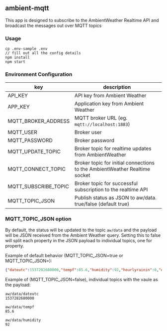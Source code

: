 ##  ambient-mqtt
This app is designed to subscribe to the AmbientWeather Realtime API and broadcast the messages out over MQTT topics

### Usage

```
cp .env-sample .env
// fill out all the config details
npm install
npm start
```

### Environment Configuration

| key                  | description                                                                |
|----------------------|----------------------------------------------------------------------------|
| API_KEY              | API key from Ambient Weather                                               |
| APP_KEY              | Application key from Ambient Weather                                       |
| MQTT_BROKER_ADDRESS  | MQTT broker URL (eg. `mqtt://localhost:1883`)                              |
| MQTT_USER            | Broker user                                                                |
| MQTT_PASSWORD        | Broker password                                                            |
| MQTT_UPDATE_TOPIC    | Broker topic for realtime updates from AmbientWeather                      |
| MQTT_CONNECT_TOPIC   | Broker topic for initial connections to the AmbientWeather Realtime socket |
| MQTT_SUBSCRIBE_TOPIC | Broker topic for successful subscription to the realtime API               |
| MQTT_TOPIC_JSON      | Publish status as JSON to aw/data. true/false (default true)               |


### MQTT_TOPIC_JSON option
By default, the status will be updated to the topic `aw/data` and the payload will be JSON received from the Ambient Weather query. Setting this to false will split each property in the JSON payload to individual topics, one for property.

Example of default behavior (MQTT_TOPIC_JSON=true or MQTT_TOPIC_JSON=):

```json
{"dateutc":1537282680000,"tempf":85.6,"humidity":92,"hourlyrainin":0,"dailyrainin":0,"weeklyrainin":0,"monthlyrainin":1.83,"yearlyrainin":37.23,"totalrainin":37.23,"tempinf":87.8,"humidityin":63,"baromrelin":31.02,"baromabsin":30.06,"dewPoint":83,"lastRain":"2018-09-14T14:56:00.000Z","deviceId":"5a41138884f9e0000d5a822d","date":"2018-09-18T14:58:00.000Z"}
```

Example of (MQTT_TOPIC_JSON=false), individual topics with the vaule as the payload:
```
aw/data/dateutc
1537282680000

aw/data/tempf
85.6

aw/data/humidity
92
```
